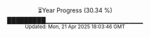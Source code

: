 <p align="center">
⏳Year Progress (30.34 %)<br>
█████████▁▁▁▁▁▁▁▁▁▁▁▁▁▁▁▁▁▁▁▁▁ <br>
<sub>Updated: Mon, 21 Apr 2025 18:03:46 GMT</sub>
</p>

